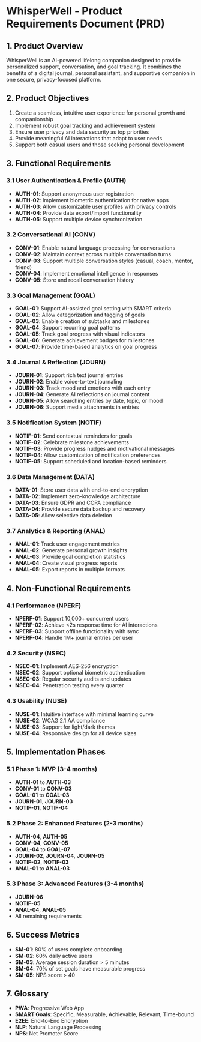 # WhisperWell - Product Requirements Document (PRD)

## 1. Product Overview
WhisperWell is an AI-powered lifelong companion designed to provide personalized support, conversation, and goal tracking. It combines the benefits of a digital journal, personal assistant, and supportive companion in one secure, privacy-focused platform.

## 2. Product Objectives
1. Create a seamless, intuitive user experience for personal growth and companionship
2. Implement robust goal tracking and achievement system
3. Ensure user privacy and data security as top priorities
4. Provide meaningful AI interactions that adapt to user needs
5. Support both casual users and those seeking personal development

## 3. Functional Requirements

### 3.1 User Authentication & Profile (AUTH)
- **AUTH-01**: Support anonymous user registration
- **AUTH-02**: Implement biometric authentication for native apps
- **AUTH-03**: Allow customizable user profiles with privacy controls
- **AUTH-04**: Provide data export/import functionality
- **AUTH-05**: Support multiple device synchronization

### 3.2 Conversational AI (CONV)
- **CONV-01**: Enable natural language processing for conversations
- **CONV-02**: Maintain context across multiple conversation turns
- **CONV-03**: Support multiple conversation styles (casual, coach, mentor, friend)
- **CONV-04**: Implement emotional intelligence in responses
- **CONV-05**: Store and recall conversation history

### 3.3 Goal Management (GOAL)
- **GOAL-01**: Support AI-assisted goal setting with SMART criteria
- **GOAL-02**: Allow categorization and tagging of goals
- **GOAL-03**: Enable creation of subtasks and milestones
- **GOAL-04**: Support recurring goal patterns
- **GOAL-05**: Track goal progress with visual indicators
- **GOAL-06**: Generate achievement badges for milestones
- **GOAL-07**: Provide time-based analytics on goal progress

### 3.4 Journal & Reflection (JOURN)
- **JOURN-01**: Support rich text journal entries
- **JOURN-02**: Enable voice-to-text journaling
- **JOURN-03**: Track mood and emotions with each entry
- **JOURN-04**: Generate AI reflections on journal content
- **JOURN-05**: Allow searching entries by date, topic, or mood
- **JOURN-06**: Support media attachments in entries

### 3.5 Notification System (NOTIF)
- **NOTIF-01**: Send contextual reminders for goals
- **NOTIF-02**: Celebrate milestone achievements
- **NOTIF-03**: Provide progress nudges and motivational messages
- **NOTIF-04**: Allow customization of notification preferences
- **NOTIF-05**: Support scheduled and location-based reminders

### 3.6 Data Management (DATA)
- **DATA-01**: Store user data with end-to-end encryption
- **DATA-02**: Implement zero-knowledge architecture
- **DATA-03**: Ensure GDPR and CCPA compliance
- **DATA-04**: Provide secure data backup and recovery
- **DATA-05**: Allow selective data deletion

### 3.7 Analytics & Reporting (ANAL)
- **ANAL-01**: Track user engagement metrics
- **ANAL-02**: Generate personal growth insights
- **ANAL-03**: Provide goal completion statistics
- **ANAL-04**: Create visual progress reports
- **ANAL-05**: Export reports in multiple formats

## 4. Non-Functional Requirements

### 4.1 Performance (NPERF)
- **NPERF-01**: Support 10,000+ concurrent users
- **NPERF-02**: Achieve <2s response time for AI interactions
- **NPERF-03**: Support offline functionality with sync
- **NPERF-04**: Handle 1M+ journal entries per user

### 4.2 Security (NSEC)
- **NSEC-01**: Implement AES-256 encryption
- **NSEC-02**: Support optional biometric authentication
- **NSEC-03**: Regular security audits and updates
- **NSEC-04**: Penetration testing every quarter

### 4.3 Usability (NUSE)
- **NUSE-01**: Intuitive interface with minimal learning curve
- **NUSE-02**: WCAG 2.1 AA compliance
- **NUSE-03**: Support for light/dark themes
- **NUSE-04**: Responsive design for all device sizes

## 5. Implementation Phases

### 5.1 Phase 1: MVP (3-4 months)
- **AUTH-01** to **AUTH-03**
- **CONV-01** to **CONV-03**
- **GOAL-01** to **GOAL-03**
- **JOURN-01**, **JOURN-03**
- **NOTIF-01**, **NOTIF-04**

### 5.2 Phase 2: Enhanced Features (2-3 months)
- **AUTH-04**, **AUTH-05**
- **CONV-04**, **CONV-05**
- **GOAL-04** to **GOAL-07**
- **JOURN-02**, **JOURN-04**, **JOURN-05**
- **NOTIF-02**, **NOTIF-03**
- **ANAL-01** to **ANAL-03**

### 5.3 Phase 3: Advanced Features (3-4 months)
- **JOURN-06**
- **NOTIF-05**
- **ANAL-04**, **ANAL-05**
- All remaining requirements

## 6. Success Metrics
- **SM-01**: 80% of users complete onboarding
- **SM-02**: 60% daily active users
- **SM-03**: Average session duration > 5 minutes
- **SM-04**: 70% of set goals have measurable progress
- **SM-05**: NPS score > 40

## 7. Glossary
- **PWA**: Progressive Web App
- **SMART Goals**: Specific, Measurable, Achievable, Relevant, Time-bound
- **E2EE**: End-to-End Encryption
- **NLP**: Natural Language Processing
- **NPS**: Net Promoter Score
